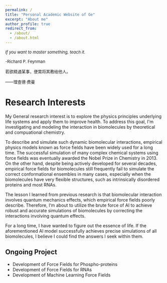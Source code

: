 ```yaml
---
permalink: /
title: "Personal Academic Website of Ge"
excerpt: "About me"
author_profile: true
redirect_from: 
  - /about/
  - /about.html
---
```


<font size=2><i>If you want to master something, teach it.</i></font>                                            

 <font size=2></font>     

<font size=2>-Richard P. Feynman</font>     

<font size=2> </font> <font size=2></font>     

<font size=2> 若欲精通某事，便需将其教给他人。</font>    

 <font size=2></font>     

<font size=2>——理查德·费曼  </font>     

# Research Interests

My General research interest is to explore the physics principles underlying life systems and apply them to improve health. To address this goal, I'm investigating and modeling the interaction in biomolecules by theoretical and compuational chemistry.

To describe and simulate such dynamic biomolecular interactions, empirical physics models known as force fields have been widely used for a long time. The successful simulation of many complex chemical systems using force fields was eventually awarded the Nobel Prize in Chemistry in 2013. On the other hand, despite being actively developed for several decades, empirical force fields for biomolecules still frequently fail to simulate the correct conformational ensembles in many cases, especially when the biomolecules have very flexible structures, such as intrinsically disordered proteins and most RNAs.

The lesson I learned from previous research is that biomolecular interaction involves quantum mechanics effects, which empirical force fields poorly describe. Therefore, I‘m about to utilize the brute force of AI to achieve robust and accurate simulations of biomolecules by correcting the interactions involving quantum effects.

For a long time, I have wanted to figure out the essence of life. If the aforementioned AI model successfully achieves precise simulations of all biomolecules, I believe I could find the answers I seek within them.

## Ongoing Project

* Development of Force Fields for Phospho-proteins
* Development of Force Fields for RNAs
* Development of Machine Learning Force Fields

